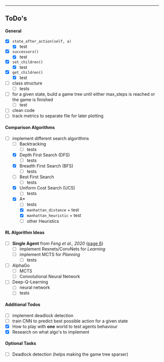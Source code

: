 ---

## ToDo's

#### General 
- [x] `state_after_action(self, a)` 
    - [x] test 
- [x] `successors()`
    - [x] test 
- [x] `set_children()`
    - [x] test
- [x] `get_children()`
    - [x] test
- [ ] class structure
    - [ ] tests
- [ ] for a given state, build a game tree until either max_steps is reached or the game is finished
    - [ ] test 
- [ ] clean code 
- [ ] track metrics to separate file for later plotting

#### Comparison Algorithms 
- [ ] implement different search algorithms 
    - [ ] Backtracking 
        - [ ] tests
    - [x] Depth First Search (DFS)
        - [ ] tests
    - [x] Breadth First Search (BFS)
        - [ ] tests
    - [ ] Best First Search 
        - [ ] tests 
    - [x] Uniform Cost Search (UCS)
        - [ ] tests
    - [x] A*
        - [ ] tests 
        - [x] `manhattan_distance` + test 
        - [x] `manhattan_heuristic` + test 
        - [ ] other Heuristics
        
#### RL Algorithm Ideas 
        
- [ ] __Single Agent__ from _Feng et al., 2020_ ([page 6](https://arxiv.org/pdf/2008.05598v2.pdf))
    - [ ] implement Resnets/ConvNets for _Learning_
    - [ ] implement MCTS for _Planning_
        - [ ] tests
- [ ] AlphaGo 
    - [ ] MCTS 
    - [ ] Convolutional Neural Network 
- [ ] Deep-Q-Learning
    - [ ] neural network 
    - [ ] tests  
    
#### Additional Todos 

- [ ] implement deadlock detection
- [ ] train CNN to predict best possible action for a given state  
- [x] How to play with __one__ world to test agents behaviour
- [x] Research on what algo's to implement

#### Optional Tasks 

- [ ] Deadlock detection (helps making the game tree sparser)